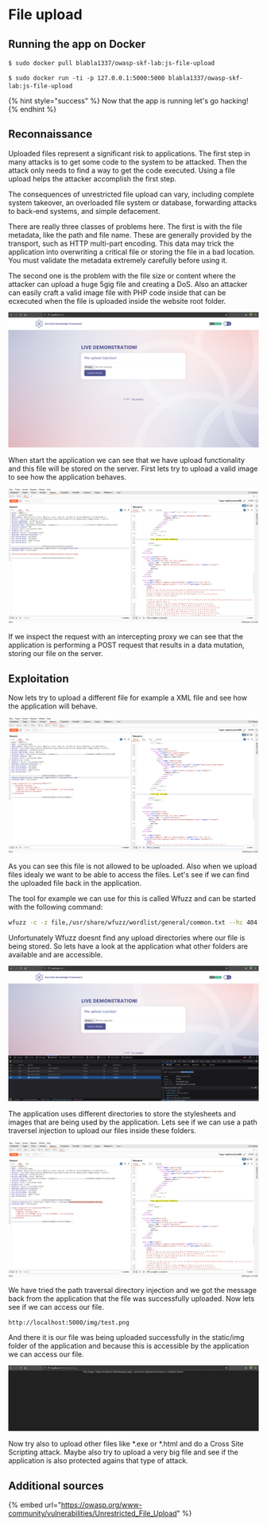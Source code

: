# File upload

## Running the app on Docker

```
$ sudo docker pull blabla1337/owasp-skf-lab:js-file-upload
```

```
$ sudo docker run -ti -p 127.0.0.1:5000:5000 blabla1337/owasp-skf-lab:js-file-upload
```

{% hint style="success" %}
Now that the app is running let's go hacking!
{% endhint %}

## Reconnaissance

Uploaded files represent a significant risk to applications. The first step in many attacks is to get some code to the system to be attacked. Then the attack only needs to find a way to get the code executed. Using a file upload helps the attacker accomplish the first step.

The consequences of unrestricted file upload can vary, including complete system takeover, an overloaded file system or database, forwarding attacks to back-end systems, and simple defacement.

There are really three classes of problems here. The first is with the file metadata, like the path and file name. These are generally provided by the transport, such as HTTP multi-part encoding. This data may trick the application into overwriting a critical file or storing the file in a bad location. You must validate the metadata extremely carefully before using it.

The second one is the problem with the file size or content where the attacker can upload a huge 5gig file and creating a DoS. Also an attacker can easily craft a valid image file with PHP code inside that can be ecxecuted when the file is uploaded inside the website root folder.

![](https://raw.githubusercontent.com/blabla1337/skf-labs/master/.gitbook/assets/nodejs/File-Upload/1.png)

When start the application we can see that we have upload functionality and this file will be stored on the server. First lets try to upload a valid image to see how the application behaves.

![](https://raw.githubusercontent.com/blabla1337/skf-labs/master/.gitbook/assets/nodejs/File-Upload/2.png)

If we inspect the request with an intercepting proxy we can see that the application is performing a POST request that results in a data mutation, storing our file on the server.

## Exploitation

Now lets try to upload a different file for example a XML file and see how the application will behave.

![](https://raw.githubusercontent.com/blabla1337/skf-labs/master/.gitbook/assets/nodejs/File-Upload/3.png)

As you can see this file is not allowed to be uploaded. Also when we upload files idealy we want to be able to access the files. Let's see if we can find the uploaded file back in the application.

The tool for example we can use for this is called Wfuzz and can be started with the following command:

```bash
wfuzz -c -z file,/usr/share/wfuzz/wordlist/general/common.txt --hc 404 http://localhost:5000/FUZZ
```

Unfortunately Wfuzz doesnt find any upload directories where our file is being stored. So lets have a look at the application what other folders are available and are accessible.

![](https://raw.githubusercontent.com/blabla1337/skf-labs/master/.gitbook/assets/nodejs/File-Upload/4.png)

The application uses different directories to store the stylesheets and images that are being used by the application. Lets see if we can use a path traversel injection to upload our files inside these folders.

![](https://raw.githubusercontent.com/blabla1337/skf-labs/master/.gitbook/assets/nodejs/File-Upload/5.png)

We have tried the path traversal directory injection and we got the message back from the application that the file was successfully uploaded. Now lets see if we can access our file.

```
http://localhost:5000/img/test.png
```

And there it is our file was being uploaded successfully in the static/img folder of the application and because this is accessible by the application we can access our file.

![](https://raw.githubusercontent.com/blabla1337/skf-labs/master/.gitbook/assets/nodejs/File-Upload/6.png)

Now try also to upload other files like \*.exe or \*.html and do a Cross Site Scripting attack. Maybe also try to upload a very big file and see if the application is also protected agains that type of attack.

## Additional sources

{% embed url="https://owasp.org/www-community/vulnerabilities/Unrestricted_File_Upload" %}
